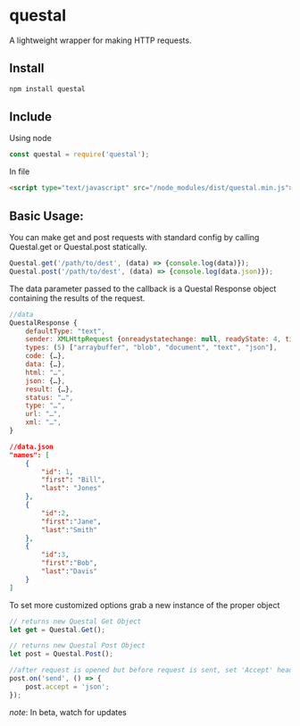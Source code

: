 # questal

A lightweight wrapper for making HTTP requests.

Install
-------
```javascript
npm install questal
```

Include
-------

Using node
```javascript
const questal = require('questal');
```

In file
```html
<script type="text/javascript" src="/node_modules/dist/questal.min.js"></script>
```
Basic Usage:
-------------
You can make get and post requests with standard config by calling Questal.get or Questal.post statically.
```javascript
Questal.get('/path/to/dest', (data) => {console.log(data)});
Questal.post('/path/to/dest', (data) => {console.log(data.json)});
```
The data parameter passed to the callback is a Questal Response object containing the results of the request.
```javascript
//data
QuestalResponse {
    defaultType: "text",
    sender: XMLHttpRequest {onreadystatechange: null, readyState: 4, timeout: 60000, withCredentials: false, upload: XMLHttpRequestUpload, …},
    types: (5) ["arraybuffer", "blob", "document", "text", "json"],
    code: {…},
    data: {…},
    html: "…",
    json: {…},
    result: {…},
    status: "…",
    type: "…",
    url: "…",
    xml: "…",
}
```

```json
//data.json
"names": [
    {
        "id": 1,
        "first": "Bill",
        "last": "Jones"
    },
    {
        "id":2,
        "first":"Jane",
        "last":"Smith"
    },
    {
        "id":3,
        "first":"Bob",
        "last":"Davis"
    }
]
```

To set more customized options grab a new instance of the proper object
```javascript
// returns new Questal Get Object
let get = Questal.Get();

// returns new Questal Post Object
let post = Questal.Post();

//after request is opened but before request is sent, set 'Accept' header to 'application/json'
post.on('send', () => {
    post.accept = 'json';
});
```

*note*: In beta, watch for updates